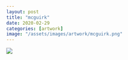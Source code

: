 ```yaml
---
layout: post
title: "mcguirk"
date: 2020-02-29
categories: [artwork]
image: "/assets/images/artwork/mcguirk.png"
---
```


<img src="/assets/images/artwork/mcguirk.png" >

